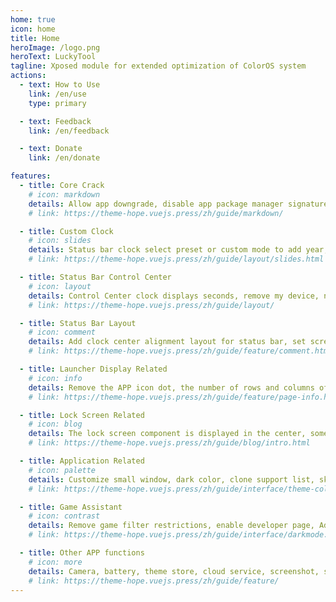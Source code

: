 ```yaml
---
home: true
icon: home
title: Home
heroImage: /logo.png
heroText: LuckyTool
tagline: Xposed module for extended optimization of ColorOS system
actions:
  - text: How to Use
    link: /en/use
    type: primary

  - text: Feedback
    link: /en/feedback

  - text: Donate
    link: /en/donate

features:
  - title: Core Crack
    # icon: markdown
    details: Allow app downgrade, disable app package manager signature verification, disable APK signature verification, sign with installed app
    # link: https://theme-hope.vuejs.press/zh/guide/markdown/

  - title: Custom Clock
    # icon: slides
    details: Status bar clock select preset or custom mode to add year, month, day and other formats
    # link: https://theme-hope.vuejs.press/zh/guide/layout/slides.html

  - title: Status Bar Control Center
    # icon: layout
    details: Control Center clock displays seconds, remove my device, number of tile rows and columns
    # link: https://theme-hope.vuejs.press/zh/guide/layout/

  - title: Status Bar Layout
    # icon: comment
    details: Add clock center alignment layout for status bar, set screen compatibility mode
    # link: https://theme-hope.vuejs.press/zh/guide/feature/comment.html

  - title: Launcher Display Related
    # icon: info
    details: Remove the APP icon dot, the number of rows and columns of the desktop layout
    # link: https://theme-hope.vuejs.press/zh/guide/feature/page-info.html

  - title: Lock Screen Related
    # icon: blog
    details: The lock screen component is displayed in the center, some buttons are removed, and the 72-hour password verification is removed
    # link: https://theme-hope.vuejs.press/zh/guide/blog/intro.html

  - title: Application Related
    # icon: palette
    details: Customize small window, dark color, clone support list, skip APK scanning, allow downgrade installation, remove installation advertisement, remove ADB installation confirmation
    # link: https://theme-hope.vuejs.press/zh/guide/interface/theme-color.html

  - title: Game Assistant
    # icon: contrast
    details: Remove game filter restrictions, enable developer page, Adreno GPU controller, race game mode, etc.
    # link: https://theme-hope.vuejs.press/zh/guide/interface/darkmode.html

  - title: Other APP functions
    # icon: more
    details: Camera, battery, theme store, cloud service, screenshot, software update, etc.
    # link: https://theme-hope.vuejs.press/zh/guide/feature/
---
```

